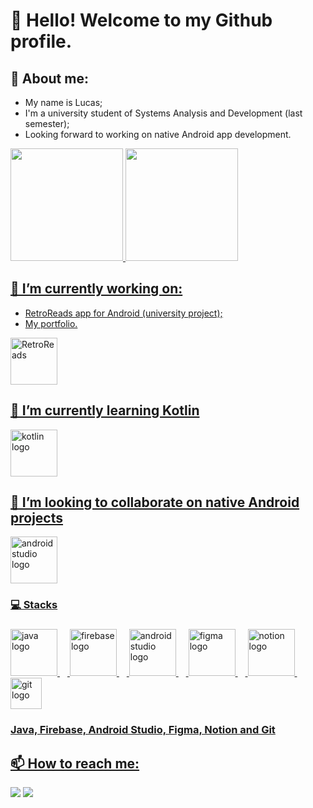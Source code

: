 # 👋 Hello! Welcome to my Github profile.

## 👤 About me:
- My name is Lucas;
- I'm a university student of Systems Analysis and Development (last semester);
- Looking forward to working on native Android app development.

<div>
<a href="https://github.com/LucasQuinalia">
<img loading="lazy" height="180em" src="https://github-readme-stats.vercel.app/api/top-langs/?username=LucasQuinalia&layout=compact&langs_count=7&theme=dracula"/>
<img loading="lazy" height="180em" src="https://github-readme-stats.vercel.app/api?username=LucasQuinalia&show_icons=true&theme=dracula&include_all_commits=true&count_private=true"/>
</div>

## 🔭 I’m currently working on:
- RetroReads app for Android (university project);
- My portfolio.
<div align="left">
  <img height="75em" src="https://imgur.com/DAsGHhe.png" alt="RetroReads"/>
</div>
  
## 🌱 I’m currently learning Kotlin
<div align="left">
  <img src="https://skillicons.dev/icons?i=kotlin" height="75em" alt="kotlin logo"/>
</div>

## 👯 I’m looking to collaborate on native Android projects
<div align="left">
  <img src="https://skillicons.dev/icons?i=androidstudio" height="75em" alt="androidstudio logo"/>
</div>

### 💻 Stacks

###

<div align="left">
  <img src="https://skillicons.dev/icons?i=java" height="75em" alt="java logo"/>
  <img width="12" />
  <img src="https://skillicons.dev/icons?i=firebase" height="75em" alt="firebase logo"/>
  <img width="12" />
  <img src="https://skillicons.dev/icons?i=androidstudio" height="75em" alt="androidstudio logo"/>
  <img width="12" />
  <img src="https://skillicons.dev/icons?i=figma" height="75em" alt="figma logo"/>
  <img width="12" />
  <img src="https://skillicons.dev/icons?i=notion" height="75em" alt="notion logo"/>
  <img width="12"/>
  <img src="https://skillicons.dev/icons?i=git" height="50em" alt="git logo"/>
</div>

### <p align="left">Java, Firebase, Android Studio, Figma, Notion and Git</p>

## 📫 How to reach me:
<div>
  <a href = "mailto:lrgquinalia@gmail.com"><img loading="lazy" src="https://img.shields.io/badge/Gmail-D14836?style=for-the-badge&logo=gmail&logoColor=white" target="_blank"></a>
  <a href="https://www.linkedin.com/in/lucas-quinalia/" target="_blank"><img loading="lazy" src="https://img.shields.io/badge/-LinkedIn-%230077B5?style=for-the-badge&logo=linkedin&logoColor=white" target="_blank"></a>   
</div>
